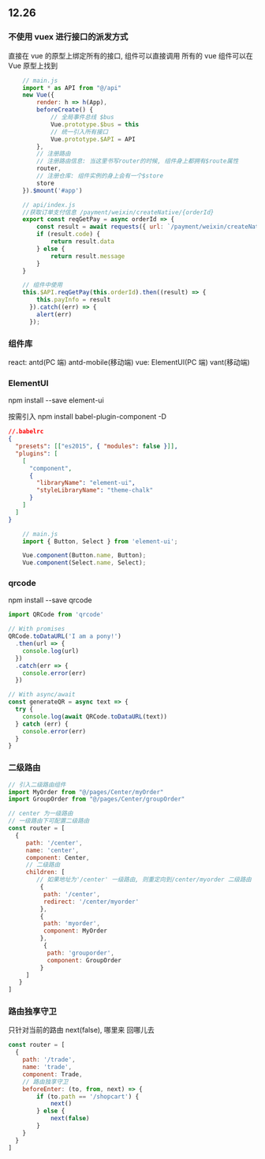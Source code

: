 ## 12.26

### 不使用 vuex 进行接口的派发方式

直接在 vue 的原型上绑定所有的接口, 组件可以直接调用
所有的 vue 组件可以在 Vue 原型上找到

```JavaScript
    // main.js
    import * as API from "@/api"
    new Vue({
        render: h => h(App),
        beforeCreate() {
            // 全局事件总线 $bus
            Vue.prototype.$bus = this
            // 统一引入所有接口
            Vue.prototype.$API = API
        },
        // 注册路由
        // 注册路由信息: 当这里书写router的时候, 组件身上都拥有$route属性
        router,
        // 注册仓库: 组件实例的身上会有一个$store
        store
    }).$mount('#app')
```

```JavaScript
    // api/index.js
    //获取订单支付信息 /payment/weixin/createNative/{orderId}
    export const reqGetPay = async orderId => {
        const result = await requests({ url: `/payment/weixin/createNative/${orderId}`, method: "get" })
        if (result.code) {
            return result.data
        } else {
            return result.message
        }
    }
```

```JavaScript
    // 组件中使用
    this.$API.reqGetPay(this.orderId).then((result) => {
        this.payInfo = result
      }).catch((err) => {
        alert(err)
      });
```

### 组件库

react: antd(PC 端) antd-mobile(移动端)
vue: ElementUI(PC 端) vant(移动端)

### ElementUI

npm install --save element-ui

按需引入
npm install babel-plugin-component -D

```json
//.babelrc
{
  "presets": [["es2015", { "modules": false }]],
  "plugins": [
    [
      "component",
      {
        "libraryName": "element-ui",
        "styleLibraryName": "theme-chalk"
      }
    ]
  ]
}
```

```JavaScript
    // main.js
    import { Button, Select } from 'element-ui';

    Vue.component(Button.name, Button);
    Vue.component(Select.name, Select);
```

### qrcode

npm install --save qrcode

```JavaScript
import QRCode from 'qrcode'

// With promises
QRCode.toDataURL('I am a pony!')
  .then(url => {
    console.log(url)
  })
  .catch(err => {
    console.error(err)
  })

// With async/await
const generateQR = async text => {
  try {
    console.log(await QRCode.toDataURL(text))
  } catch (err) {
    console.error(err)
  }
}
```

### 二级路由

```JavaScript
// 引入二级路由组件
import MyOrder from "@/pages/Center/myOrder"
import GroupOrder from "@/pages/Center/groupOrder"

// center 为一级路由
// 一级路由下可配置二级路由
const router = [
  {
     path: '/center',
     name: 'center',
     component: Center,
     // 二级路由
     children: [
        // 如果地址为'/center' 一级路由, 则重定向到/center/myorder 二级路由
         {
          path: '/center',
          redirect: '/center/myorder'
         },
         {
          path: 'myorder',
          component: MyOrder
         },
          {
           path: 'grouporder',
           component: GroupOrder
         }
     ]
   }
]

```

### 路由独享守卫

只针对当前的路由 next(false), 哪里来 回哪儿去

```JavaScript
const router = [
  {
    path: '/trade',
    name: 'trade',
    component: Trade,
    // 路由独享守卫
    beforeEnter: (to, from, next) => {
        if (to.path == '/shopcart') {
            next()
        } else {
            next(false)
        }
    }
  }
]

```

